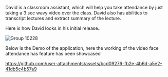 David is a classroom assistant, which will help you take attendance by just taking a 3 sec wavy video over the class. David also has abilities to transcript lectures and extract summary of the lecture.


Here is how David looks in his initial release..

![Group 10228](https://github.com/user-attachments/assets/b7a3d233-0b03-44d1-84dc-8d8c72f43a9c)

Below is the Demo of the application, here the working of the video face attendance has feature has been showcased


https://github.com/user-attachments/assets/bcd09276-fb2e-4b6d-a5e2-41db5c4b57a9


